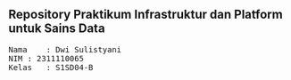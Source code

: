 ## Repository Praktikum Infrastruktur dan Platform untuk Sains Data

<pre>
Nama	: Dwi Sulistyani
NIM	: 2311110065
Kelas	: S1SD04-B
</pre>
